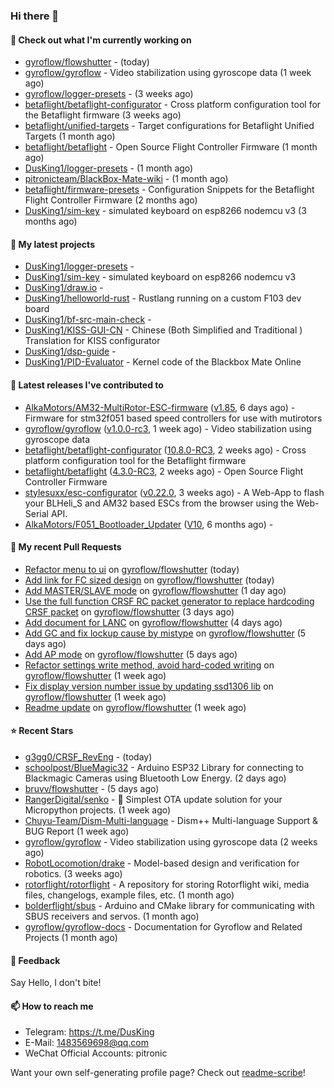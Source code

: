 ### Hi there 👋

#### 👷 Check out what I'm currently working on

- [gyroflow/flowshutter](https://github.com/gyroflow/flowshutter) -  (today)
- [gyroflow/gyroflow](https://github.com/gyroflow/gyroflow) - Video stabilization using gyroscope data (1 week ago)
- [gyroflow/logger-presets](https://github.com/gyroflow/logger-presets) -  (3 weeks ago)
- [betaflight/betaflight-configurator](https://github.com/betaflight/betaflight-configurator) - Cross platform configuration tool for the Betaflight firmware (3 weeks ago)
- [betaflight/unified-targets](https://github.com/betaflight/unified-targets) - Target configurations for Betaflight Unified Targets (1 month ago)
- [betaflight/betaflight](https://github.com/betaflight/betaflight) - Open Source Flight Controller Firmware (1 month ago)
- [DusKing1/logger-presets](https://github.com/DusKing1/logger-presets) -  (1 month ago)
- [pitronicteam/BlackBox-Mate-wiki](https://github.com/pitronicteam/BlackBox-Mate-wiki) -  (1 month ago)
- [betaflight/firmware-presets](https://github.com/betaflight/firmware-presets) - Configuration Snippets for the Betaflight Flight Controller Firmware (2 months ago)
- [DusKing1/sim-key](https://github.com/DusKing1/sim-key) - simulated keyboard on esp8266 nodemcu v3 (3 months ago)

#### 🌱 My latest projects

- [DusKing1/logger-presets](https://github.com/DusKing1/logger-presets) - 
- [DusKing1/sim-key](https://github.com/DusKing1/sim-key) - simulated keyboard on esp8266 nodemcu v3
- [DusKing1/draw.io](https://github.com/DusKing1/draw.io) - 
- [DusKing1/helloworld-rust](https://github.com/DusKing1/helloworld-rust) - Rustlang running on a custom F103 dev board
- [DusKing1/bf-src-main-check](https://github.com/DusKing1/bf-src-main-check) - 
- [DusKing1/KISS-GUI-CN](https://github.com/DusKing1/KISS-GUI-CN) - Chinese (Both Simplified and Traditional ) Translation for KISS configurator
- [DusKing1/dsp-guide](https://github.com/DusKing1/dsp-guide) - 
- [DusKing1/PID-Evaluator](https://github.com/DusKing1/PID-Evaluator) - Kernel code of the Blackbox Mate Online

#### 🔭 Latest releases I've contributed to

- [AlkaMotors/AM32-MultiRotor-ESC-firmware](https://github.com/AlkaMotors/AM32-MultiRotor-ESC-firmware) ([v1.85](https://github.com/AlkaMotors/AM32-MultiRotor-ESC-firmware/releases/tag/v1.85), 6 days ago) - Firmware for stm32f051 based speed controllers for use with mutirotors
- [gyroflow/gyroflow](https://github.com/gyroflow/gyroflow) ([v1.0.0-rc3](https://github.com/gyroflow/gyroflow/releases/tag/v1.0.0-rc3), 1 week ago) - Video stabilization using gyroscope data
- [betaflight/betaflight-configurator](https://github.com/betaflight/betaflight-configurator) ([10.8.0-RC3](https://github.com/betaflight/betaflight-configurator/releases/tag/10.8.0-RC3), 2 weeks ago) - Cross platform configuration tool for the Betaflight firmware
- [betaflight/betaflight](https://github.com/betaflight/betaflight) ([4.3.0-RC3](https://github.com/betaflight/betaflight/releases/tag/4.3.0-RC3), 2 weeks ago) - Open Source Flight Controller Firmware
- [stylesuxx/esc-configurator](https://github.com/stylesuxx/esc-configurator) ([v0.22.0](https://github.com/stylesuxx/esc-configurator/releases/tag/v0.22.0), 3 weeks ago) - A Web-App to flash your BLHeli_S and AM32 based ESCs from the browser using the Web-Serial API.
- [AlkaMotors/F051_Bootloader_Updater](https://github.com/AlkaMotors/F051_Bootloader_Updater) ([V10](https://github.com/AlkaMotors/F051_Bootloader_Updater/releases/tag/V10), 6 months ago) - 

#### 🔨 My recent Pull Requests

- [Refactor menu to ui](https://github.com/gyroflow/flowshutter/pull/34) on [gyroflow/flowshutter](https://github.com/gyroflow/flowshutter) (today)
- [Add link for FC sized design](https://github.com/gyroflow/flowshutter/pull/33) on [gyroflow/flowshutter](https://github.com/gyroflow/flowshutter) (today)
- [Add MASTER/SLAVE mode](https://github.com/gyroflow/flowshutter/pull/32) on [gyroflow/flowshutter](https://github.com/gyroflow/flowshutter) (1 day ago)
- [Use the full function CRSF RC packet generator to replace hardcoding CRSF packet](https://github.com/gyroflow/flowshutter/pull/31) on [gyroflow/flowshutter](https://github.com/gyroflow/flowshutter) (3 days ago)
- [Add document for LANC](https://github.com/gyroflow/flowshutter/pull/30) on [gyroflow/flowshutter](https://github.com/gyroflow/flowshutter) (4 days ago)
- [Add GC and fix lockup cause by mistype](https://github.com/gyroflow/flowshutter/pull/29) on [gyroflow/flowshutter](https://github.com/gyroflow/flowshutter) (5 days ago)
- [Add AP mode](https://github.com/gyroflow/flowshutter/pull/28) on [gyroflow/flowshutter](https://github.com/gyroflow/flowshutter) (5 days ago)
- [Refactor settings write method, avoid hard-coded writing](https://github.com/gyroflow/flowshutter/pull/25) on [gyroflow/flowshutter](https://github.com/gyroflow/flowshutter) (1 week ago)
- [Fix display version number issue by updating ssd1306 lib](https://github.com/gyroflow/flowshutter/pull/24) on [gyroflow/flowshutter](https://github.com/gyroflow/flowshutter) (1 week ago)
- [Readme update](https://github.com/gyroflow/flowshutter/pull/23) on [gyroflow/flowshutter](https://github.com/gyroflow/flowshutter) (1 week ago)

#### ⭐ Recent Stars

- [g3gg0/CRSF_RevEng](https://github.com/g3gg0/CRSF_RevEng) -  (today)
- [schoolpost/BlueMagic32](https://github.com/schoolpost/BlueMagic32) - Arduino ESP32 Library for connecting to Blackmagic Cameras using Bluetooth Low Energy.  (2 days ago)
- [bruvv/flowshutter](https://github.com/bruvv/flowshutter) -  (5 days ago)
- [RangerDigital/senko](https://github.com/RangerDigital/senko) - 🦊 Simplest OTA update solution for your Micropython projects. (1 week ago)
- [Chuyu-Team/Dism-Multi-language](https://github.com/Chuyu-Team/Dism-Multi-language) - Dism&#43;&#43; Multi-language Support &amp; BUG Report (1 week ago)
- [gyroflow/gyroflow](https://github.com/gyroflow/gyroflow) - Video stabilization using gyroscope data (2 weeks ago)
- [RobotLocomotion/drake](https://github.com/RobotLocomotion/drake) - Model-based design and verification for robotics. (3 weeks ago)
- [rotorflight/rotorflight](https://github.com/rotorflight/rotorflight) - A repository for storing Rotorflight wiki, media files, changelogs, example files, etc. (1 month ago)
- [bolderflight/sbus](https://github.com/bolderflight/sbus) - Arduino and CMake library for communicating with SBUS receivers and servos. (1 month ago)
- [gyroflow/gyroflow-docs](https://github.com/gyroflow/gyroflow-docs) - Documentation for Gyroflow and Related Projects (1 month ago)

#### 💬 Feedback

Say Hello, I don't bite!

#### 📫 How to reach me

- Telegram: https://t.me/DusKing
- E-Mail: 1483569698@qq.com
- WeChat Official Accounts: pitronic

Want your own self-generating profile page? Check out [readme-scribe](https://github.com/muesli/readme-scribe)!
